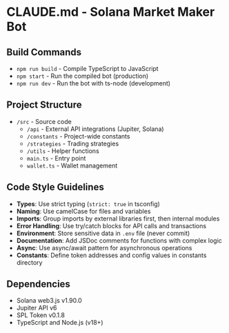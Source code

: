 # CLAUDE.md - Solana Market Maker Bot

## Build Commands
- `npm run build` - Compile TypeScript to JavaScript
- `npm start` - Run the compiled bot (production)
- `npm run dev` - Run the bot with ts-node (development)

## Project Structure
- `/src` - Source code
  - `/api` - External API integrations (Jupiter, Solana)
  - `/constants` - Project-wide constants
  - `/strategies` - Trading strategies
  - `/utils` - Helper functions
  - `main.ts` - Entry point
  - `wallet.ts` - Wallet management

## Code Style Guidelines
- **Types**: Use strict typing (`strict: true` in tsconfig)
- **Naming**: Use camelCase for files and variables
- **Imports**: Group imports by external libraries first, then internal modules
- **Error Handling**: Use try/catch blocks for API calls and transactions
- **Environment**: Store sensitive data in `.env` file (never commit)
- **Documentation**: Add JSDoc comments for functions with complex logic
- **Async**: Use async/await pattern for asynchronous operations
- **Constants**: Define token addresses and config values in constants directory

## Dependencies
- Solana web3.js v1.90.0
- Jupiter API v6
- SPL Token v0.1.8
- TypeScript and Node.js (v18+)